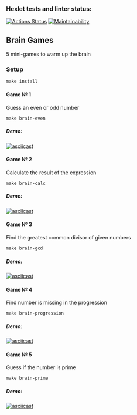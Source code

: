### Hexlet tests and linter status:
[![Actions Status](https://github.com/artprograms/php-project-45/actions/workflows/hexlet-check.yml/badge.svg)](https://github.com/artprograms/php-project-45/actions) [![Maintainability](https://api.codeclimate.com/v1/badges/fa6ec91d1c4464df267e/maintainability)](https://codeclimate.com/github/artengin/php-project-45/maintainability)

## Brain Games
5 mini-games to warm up the brain

### Setup
```
make install
```

#### Game № 1
Guess an even or odd number

```
make brain-even
```

##### Demo:
[![asciicast](https://asciinema.org/a/9Lo9HS4n3rASFIcn3KtviL1XZ.svg)](https://asciinema.org/a/9Lo9HS4n3rASFIcn3KtviL1XZ)


#### Game № 2
Calculate the result of the expression

```
make brain-calc
```

##### Demo:
[![asciicast](https://asciinema.org/a/9Lo9HS4n3rASFIcn3KtviL1XZ.svg)](https://asciinema.org/a/9Lo9HS4n3rASFIcn3KtviL1XZ)


#### Game № 3
Find the greatest common divisor of given numbers

```
make brain-gcd
```

##### Demo:
[![asciicast](https://asciinema.org/a/ACXbWx9BdiZrloI2CmZ7Wm43o.svg)](https://asciinema.org/a/ACXbWx9BdiZrloI2CmZ7Wm43o)


#### Game № 4
Find number is missing in the progression

```
make brain-progression
```

##### Demo:
[![asciicast](https://asciinema.org/a/OcVy0XDZ6lvlbme4tXF1XRuKf.svg)](https://asciinema.org/a/OcVy0XDZ6lvlbme4tXF1XRuKf)


#### Game № 5
Guess if the number is prime

```
make brain-prime
```

##### Demo:
[![asciicast](https://asciinema.org/a/Jzt4JD5xyf4BQXy0CFkNqYR3Q.svg)](https://asciinema.org/a/Jzt4JD5xyf4BQXy0CFkNqYR3Q)
